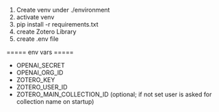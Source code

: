 1. Create venv under ./environment
2. activate venv
3. pip install -r requirements.txt
4. create Zotero Library
5. create .env file

===== env vars =====
- OPENAI_SECRET
- OPENAI_ORG_ID
- ZOTERO_KEY
- ZOTERO_USER_ID
- ZOTERO_MAIN_COLLECTION_ID (optional; if not set user is asked for collection name on startup)




